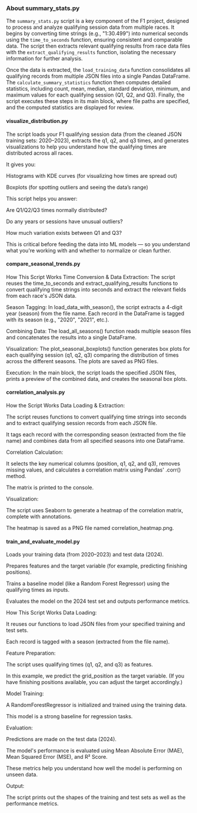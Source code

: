 ### About summary_stats.py

The `summary_stats.py` script is a key component of the F1 project, designed to process and analyze qualifying session data from multiple races. It begins by converting time strings (e.g., "1:30.499") into numerical seconds using the `time_to_seconds` function, ensuring consistent and comparable data. The script then extracts relevant qualifying results from race data files with the `extract_qualifying_results` function, isolating the necessary information for further analysis.

Once the data is extracted, the `load_training_data` function consolidates all qualifying records from multiple JSON files into a single Pandas DataFrame. The `calculate_summary_statistics` function then computes detailed statistics, including count, mean, median, standard deviation, minimum, and maximum values for each qualifying session (Q1, Q2, and Q3). Finally, the script executes these steps in its main block, where file paths are specified, and the computed statistics are displayed for review.

#### visualize_distribution.py

The script loads your F1 qualifying session data (from the cleaned JSON training sets: 2020–2023), extracts the q1, q2, and q3 times, and generates visualizations to help you understand how the qualifying times are distributed across all races.

It gives you:

Histograms with KDE curves (for visualizing how times are spread out)

Boxplots (for spotting outliers and seeing the data’s range)

This script helps you answer:

Are Q1/Q2/Q3 times normally distributed?

Do any years or sessions have unusual outliers?

How much variation exists between Q1 and Q3?

This is critical before feeding the data into ML models — so you understand what you're working with and whether to normalize or clean further.

#### compare_seasonal_trends.py

How This Script Works
Time Conversion & Data Extraction:
The script reuses the time_to_seconds and extract_qualifying_results functions to convert qualifying time strings into seconds and extract the relevant fields from each race's JSON data.

Season Tagging:
In load_data_with_season(), the script extracts a 4-digit year (season) from the file name. Each record in the DataFrame is tagged with its season (e.g., "2020", "2021", etc.).

Combining Data:
The load_all_seasons() function reads multiple season files and concatenates the results into a single DataFrame.

Visualization:
The plot_seasonal_boxplots() function generates box plots for each qualifying session (q1, q2, q3) comparing the distribution of times across the different seasons. The plots are saved as PNG files.

Execution:
In the main block, the script loads the specified JSON files, prints a preview of the combined data, and creates the seasonal box plots.

#### correlation_analysis.py

How the Script Works
Data Loading & Extraction:

The script reuses functions to convert qualifying time strings into seconds and to extract qualifying session records from each JSON file.

It tags each record with the corresponding season (extracted from the file name) and combines data from all specified seasons into one DataFrame.

Correlation Calculation:

It selects the key numerical columns (position, q1, q2, and q3), removes missing values, and calculates a correlation matrix using Pandas' .corr() method.

The matrix is printed to the console.

Visualization:

The script uses Seaborn to generate a heatmap of the correlation matrix, complete with annotations.

The heatmap is saved as a PNG file named correlation_heatmap.png.

#### train_and_evaluate_model.py

Loads your training data (from 2020–2023) and test data (2024).

Prepares features and the target variable (for example, predicting finishing positions).

Trains a baseline model (like a Random Forest Regressor) using the qualifying times as inputs.

Evaluates the model on the 2024 test set and outputs performance metrics.

How This Script Works
Data Loading:

It reuses our functions to load JSON files from your specified training and test sets.

Each record is tagged with a season (extracted from the file name).

Feature Preparation:

The script uses qualifying times (q1, q2, and q3) as features.

In this example, we predict the grid_position as the target variable.
(If you have finishing positions available, you can adjust the target accordingly.)

Model Training:

A RandomForestRegressor is initialized and trained using the training data.

This model is a strong baseline for regression tasks.

Evaluation:

Predictions are made on the test data (2024).

The model's performance is evaluated using Mean Absolute Error (MAE), Mean Squared Error (MSE), and R² Score.

These metrics help you understand how well the model is performing on unseen data.

Output:

The script prints out the shapes of the training and test sets as well as the performance metrics.
